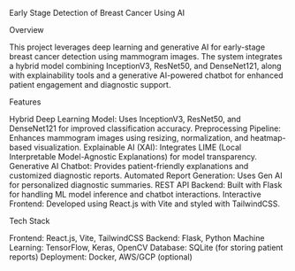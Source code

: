 Early Stage Detection of Breast Cancer Using AI

Overview

This project leverages deep learning and generative AI for early-stage breast cancer detection using mammogram images. The system integrates a hybrid model combining InceptionV3, ResNet50, and DenseNet121, along with explainability tools and a generative AI-powered chatbot for enhanced patient engagement and diagnostic support.

Features

Hybrid Deep Learning Model: Uses InceptionV3, ResNet50, and DenseNet121 for improved classification accuracy.
Preprocessing Pipeline: Enhances mammogram images using resizing, normalization, and heatmap-based visualization.
Explainable AI (XAI): Integrates LIME (Local Interpretable Model-Agnostic Explanations) for model transparency.
Generative AI Chatbot: Provides patient-friendly explanations and customized diagnostic reports.
Automated Report Generation: Uses Gen AI for personalized diagnostic summaries.
REST API Backend: Built with Flask for handling ML model inference and chatbot interactions.
Interactive Frontend: Developed using React.js with Vite and styled with TailwindCSS.

Tech Stack

Frontend: React.js, Vite, TailwindCSS
Backend: Flask, Python
Machine Learning: TensorFlow, Keras, OpenCV
Database: SQLite (for storing patient reports)
Deployment: Docker, AWS/GCP (optional)
